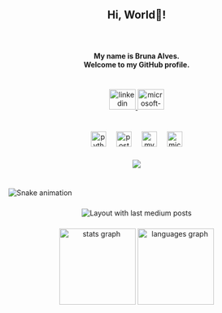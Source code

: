 <h2 align="center">Hi, World👋!</h2>

###

<br clear="both">

<h4 align="center">My name is Bruna Alves. <br>Welcome to my GitHub profile.</h4>

###

<br clear="both">

<div align="center">
  <a href="https://www.linkedin.com/in/bruna00alves/" target="_blank">
    <img src="https://raw.githubusercontent.com/bruna00alves/profile-readme-generator/master/src/assets/icons/social/linkedin/default.svg" width="52" height="40" alt="linkedin logo"  />
  </a>
  <a href="bandreza@outlook.com" target="_blank">
    <img src="https://raw.githubusercontent.com/bruna00alves/profile-readme-generator/master/src/assets/icons/social/microsoft-outlook/default.svg" width="52" height="40" alt="microsoft-outlook logo"  />
  </a>
</div>

###

<br clear="both">

<div align="center">
  <img src="https://cdn.jsdelivr.net/gh/devicons/devicon/icons/python/python-original.svg" height="30" alt="python logo"  />
  <img width="12" />
  <img src="https://cdn.jsdelivr.net/gh/devicons/devicon/icons/postgresql/postgresql-original.svg" height="30" alt="postgresql logo"  />
  <img width="12" />
  <img src="https://cdn.jsdelivr.net/gh/devicons/devicon/icons/mysql/mysql-original.svg" height="30" alt="mysql logo"  />
  <img width="12" />
  <img src="https://cdn.jsdelivr.net/gh/devicons/devicon/icons/microsoftsqlserver/microsoftsqlserver-plain.svg" height="30" alt="microsoftsqlserver logo"  />
</div>

###

<div align="center">
  <img src="https://profile-counter.glitch.me/brunalves00/count.svg?"  />
</div>

###

<br clear="both">

<img src="https://raw.githubusercontent.com/brunalves00/brunalves00/output/snake.svg" alt="Snake animation" />

###

<div align="center">
  <img src="https://github-read-medium-git-main.pahlevikun.vercel.app/latest?limit=4&username=@brunalves00" alt="Layout with last medium posts"  />
</div>

###

<div align="center">
  <img src="https://github-readme-stats.vercel.app/api?username=brunalves00&hide_title=false&hide_rank=false&show_icons=true&include_all_commits=true&count_private=true&disable_animations=false&theme=dracula&locale=en&hide_border=false&order=1" height="150" alt="stats graph"  />
  <img src="https://github-readme-stats.vercel.app/api/top-langs?username=brunalves00&locale=en&hide_title=false&layout=compact&card_width=320&langs_count=5&theme=dracula&hide_border=false&order=2" height="150" alt="languages graph"  />
</div>

###
